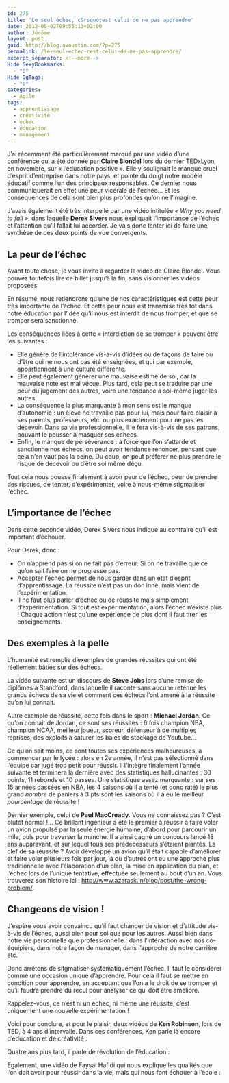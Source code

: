 ```yaml
---
id: 275
title: 'Le seul échec, c&rsquo;est celui de ne pas apprendre'
date: 2012-05-02T09:55:13+02:00
author: Jérôme
layout: post
guid: http://blog.avoustin.com/?p=275
permalink: /le-seul-echec-cest-celui-de-ne-pas-apprendre/
excerpt_separator: <!--more-->
Hide SexyBookmarks:
  - "0"
Hide OgTags:
  - "0"
categories:
  - Agile
tags:
  - apprentissage
  - créativité
  - échec
  - éducation
  - management
---
```


J&rsquo;ai récemment été particulièrement marqué par une vidéo d&rsquo;une conférence qui a été donnée par **Claire Blondel** lors du dernier TEDxLyon, en novembre, sur « l&rsquo;éducation positive ». Elle y soulignait le manque cruel d&rsquo;esprit d&rsquo;entreprise dans notre pays, et pointe du doigt notre modèle éducatif comme l&rsquo;un des principaux responsables. Ce dernier nous communiquerait en effet une peur vicérale de l&rsquo;échec&#8230; Et les conséquences de cela sont bien plus profondes qu&rsquo;on ne l&rsquo;imagine.<!--more-->

J&rsquo;avais également été très interpellé par une vidéo intitulée _« Why you need to fail »_, dans laquelle **Derek Sivers** nous expliquait l&rsquo;importance de l&rsquo;échec et l&rsquo;attention qu&rsquo;il fallait lui accorder. Je vais donc tenter ici de faire une synthèse de ces deux points de vue convergents.

## La peur de l&rsquo;échec

Avant toute chose, je vous invite à regarder la vidéo de Claire Blondel. Vous pouvez toutefois lire ce billet jusqu&rsquo;à la fin, sans visionner les vidéos proposées.



En résumé, nous retiendrons qu&rsquo;une de nos caractéristiques est cette peur très importante de l&rsquo;échec. Et cette peur nous est transmise très tôt dans notre éducation par l&rsquo;idée qu&rsquo;il nous est interdit de nous tromper, et que se tromper sera sanctionné.

Les conséquences liées à cette « interdiction de se tromper » peuvent être les suivantes :

  * Elle génère de l&rsquo;intolérance vis-à-vis d&rsquo;idées ou de façons de faire ou d&rsquo;être qui ne nous ont pas été enseignées, et qui par exemple, appartiennent à une culture différente.
  * Elle peut également générer une mauvaise estime de soi, car la mauvaise note est mal vécue. Plus tard, cela peut se traduire par une peur du jugement des autres, voire une tendance à soi-même juger les autres.
  * La conséquence la plus marquante à mon sens est le manque d&rsquo;autonomie : un élève ne travaille pas pour lui, mais pour faire plaisir à ses parents, professeurs, etc. ou plus exactement pour ne pas les décevoir. Dans sa vie professionnelle, il le fera vis-à-vis de ses patrons, pouvant le pousser à masquer ses échecs.
  * Enfin, le manque de persévérance : à force que l&rsquo;on s&rsquo;attarde et sanctionne nos échecs, on peut avoir tendance renoncer, pensant que cela n&rsquo;en vaut pas la peine. Du coup, on peut préférer ne plus prendre le risque de décevoir ou d&rsquo;être soi même déçu.

Tout cela nous pousse finalement à avoir peur de l&rsquo;échec, peur de prendre des risques, de tenter, d&rsquo;expérimenter, voire à nous-même stigmatiser l&rsquo;échec.

## L&rsquo;importance de l&rsquo;échec

Dans cette seconde vidéo, Derek Sivers nous indique au contraire qu&rsquo;il est important d&rsquo;échouer.



Pour Derek, donc :

  * On n&rsquo;apprend pas si on ne fait pas d&rsquo;erreur. Si on ne travaille que ce qu&rsquo;on sait faire on ne progresse pas.
  * Accepter l&rsquo;échec permet de nous garder dans un état d&rsquo;esprit d&rsquo;apprentissage. La réussite n&rsquo;est pas un don inné, mais vient de l&rsquo;expérimentation.
  * Il ne faut plus parler d&rsquo;échec ou de réussite mais simplement d&rsquo;expérimentation. Si tout est expérimentation, alors l&rsquo;échec n&rsquo;existe plus ! Chaque action n&rsquo;est qu&rsquo;une expérience de plus dont il faut tirer les enseignements.

## Des exemples à la pelle

L&rsquo;humanité est remplie d&rsquo;exemples de grandes réussites qui ont été réellement bâties sur des échecs.

La vidéo suivante est un discours de **Steve Jobs** lors d&rsquo;une remise de diplômes à Standford, dans laquelle il raconte sans aucune retenue les grands échecs de sa vie et comment ces échecs l&rsquo;ont amené à la réussite qu&rsquo;on lui connait.



Autre exemple de réussite, cette fois dans le sport : **Michael Jordan**. Ce qu&rsquo;on connait de Jordan, ce sont ses réussites : 6 fois champion NBA, champion NCAA, meilleur joueur, scoreur, défenseur à de multiples reprises, des exploits à saturer les baies de stockage de Youtube&#8230;

Ce qu&rsquo;on sait moins, ce sont toutes ses expériences malheureuses, à commencer par le lycée : alors en 2e année, il n&rsquo;est pas sélectionné dans l&rsquo;équipe car jugé trop petit pour réussir. Il l&rsquo;intègre finalement l&rsquo;année suivante et terminera la dernière avec des statistiques hallucinantes : 30 points, 11 rebonds et 10 passes. Une statistique assez marquante : sur ses 15 années passées en NBA, les 4 saisons où il a tenté (et donc raté) le plus grand _nombre_ de paniers à 3 pts sont les saisons où il a eu le meilleur _pourcentage_ de réussite !

Dernier exemple, celui de **Paul MacCready**. Vous ne connaissez pas ? C&rsquo;est plutôt normal !&#8230; Ce brillant ingénieur a été le premier à réussir à faire voler un avion propulsé par la seule énergie humaine, d&rsquo;abord pour parcourir un mile, puis pour traverser la manche. Il a ainsi gagné un concours lancé 18 ans auparavant, et sur lequel tous ses prédécesseurs s&rsquo;étaient plantés. La clef de sa réussite ? Avoir développé un avion qu&rsquo;il était capable d&rsquo;améliorer et faire voler plusieurs fois par jour, là où d&rsquo;autres ont eu une approche plus traditionnelle avec l&rsquo;élaboration d&rsquo;un plan, la mise en application du plan, et l&rsquo;échec lors de l&rsquo;unique tentative, effectuée seulement au bout d&rsquo;un an. Vous trouverez son histoire ici : <a title="You're solving the wrong problem" href="http://www.azarask.in/blog/post/the-wrong-problem/" target="_blank">http://www.azarask.in/blog/post/the-wrong-problem/</a>.

## Changeons de vision !

J&rsquo;espère vous avoir convaincu qu&rsquo;il faut changer de vision et d&rsquo;attitude vis-à-vis de l&rsquo;échec, aussi bien pour soi que pour les autres. Aussi bien dans notre vie personnelle que professionnelle : dans l&rsquo;intéraction avec nos co-équipiers, dans notre façon de manager, dans l&rsquo;approche de notre carrière etc.

Donc arrêtons de sitgmatiser systématiquement l&rsquo;échec. Il faut le considérer comme une occasion unique d&rsquo;apprendre. Pour cela il faut se mettre en condition pour apprendre, en acceptant que l&rsquo;on a le droit de se tromper et qu&rsquo;il faudra prendre du recul pour analyser ce qui doit être amélioré.

Rappelez-vous, ce n&rsquo;est ni un échec, ni même une réussite, c&rsquo;est uniquement une nouvelle expérimentation !

Voici pour conclure, et pour le plaisir, deux vidéos de **Ken Robinson**, lors de TED, à 4 ans d&rsquo;intervalle. Dans ces conférences, Ken parle là encore d&rsquo;éducation et de créativité :



Quatre ans plus tard, il parle de révolution de l&rsquo;éducation :



Egalement, une vidéo de Faysal Hafidi qui nous explique les qualités que l&rsquo;on doit avoir pour réussir dans la vie, mais qui nous font échouer à l&rsquo;école :

